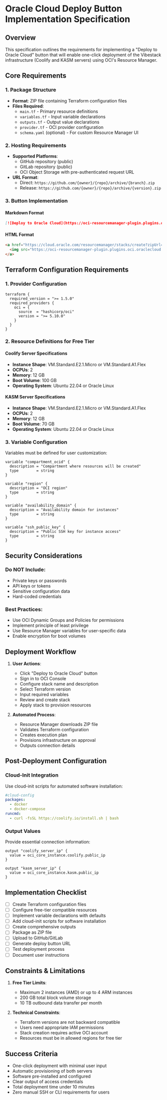 # Oracle Cloud Deploy Button Implementation Specification

## Overview
This specification outlines the requirements for implementing a "Deploy to Oracle Cloud" button that will enable one-click deployment of the Vibestack infrastructure (Coolify and KASM servers) using OCI's Resource Manager.

## Core Requirements

### 1. Package Structure
- **Format**: ZIP file containing Terraform configuration files
- **Files Required**:
  - `main.tf` - Primary resource definitions
  - `variables.tf` - Input variable declarations
  - `outputs.tf` - Output value declarations
  - `provider.tf` - OCI provider configuration
  - `schema.yaml` (optional) - For custom Resource Manager UI

### 2. Hosting Requirements
- **Supported Platforms**:
  - GitHub repository (public)
  - GitLab repository (public)
  - OCI Object Storage with pre-authenticated request URL
- **URL Format**:
  - Direct: `https://github.com/{owner}/{repo}/archive/{branch}.zip`
  - Release: `https://github.com/{owner}/{repo}/archive/{version}.zip`

### 3. Button Implementation

#### Markdown Format
```markdown
[![Deploy to Oracle Cloud](https://oci-resourcemanager-plugin.plugins.oci.oraclecloud.com/latest/deploy-to-oracle-cloud.svg)](https://cloud.oracle.com/resourcemanager/stacks/create?zipUrl={YOUR_ZIP_URL})
```

#### HTML Format
```html
<a href="https://cloud.oracle.com/resourcemanager/stacks/create?zipUrl={YOUR_ZIP_URL}" target="_blank">
  <img src="https://oci-resourcemanager-plugin.plugins.oci.oraclecloud.com/latest/deploy-to-oracle-cloud.svg" alt="Deploy to Oracle Cloud"/>
</a>
```

## Terraform Configuration Requirements

### 1. Provider Configuration
```hcl
terraform {
  required_version = ">= 1.5.0"
  required_providers {
    oci = {
      source  = "hashicorp/oci"
      version = ">= 5.10.0"
    }
  }
}
```

### 2. Resource Definitions for Free Tier

#### Coolify Server Specifications
- **Instance Shape**: VM.Standard.E2.1.Micro or VM.Standard.A1.Flex
- **OCPUs**: 2
- **Memory**: 12 GB
- **Boot Volume**: 100 GB
- **Operating System**: Ubuntu 22.04 or Oracle Linux

#### KASM Server Specifications
- **Instance Shape**: VM.Standard.E2.1.Micro or VM.Standard.A1.Flex
- **OCPUs**: 2
- **Memory**: 12 GB
- **Boot Volume**: 70 GB
- **Operating System**: Ubuntu 22.04 or Oracle Linux

### 3. Variable Configuration
Variables must be defined for user customization:
```hcl
variable "compartment_ocid" {
  description = "Compartment where resources will be created"
  type        = string
}

variable "region" {
  description = "OCI region"
  type        = string
}

variable "availability_domain" {
  description = "Availability domain for instances"
  type        = string
}

variable "ssh_public_key" {
  description = "Public SSH key for instance access"
  type        = string
}
```

## Security Considerations

### Do NOT Include:
- Private keys or passwords
- API keys or tokens
- Sensitive configuration data
- Hard-coded credentials

### Best Practices:
- Use OCI Dynamic Groups and Policies for permissions
- Implement principle of least privilege
- Use Resource Manager variables for user-specific data
- Enable encryption for boot volumes

## Deployment Workflow

1. **User Actions**:
   - Click "Deploy to Oracle Cloud" button
   - Sign in to OCI Console
   - Configure stack name and description
   - Select Terraform version
   - Input required variables
   - Review and create stack
   - Apply stack to provision resources

2. **Automated Process**:
   - Resource Manager downloads ZIP file
   - Validates Terraform configuration
   - Creates execution plan
   - Provisions infrastructure on approval
   - Outputs connection details

## Post-Deployment Configuration

### Cloud-Init Integration
Use cloud-init scripts for automated software installation:
```yaml
#cloud-config
packages:
  - docker
  - docker-compose
runcmd:
  - curl -fsSL https://coolify.io/install.sh | bash
```

### Output Values
Provide essential connection information:
```hcl
output "coolify_server_ip" {
  value = oci_core_instance.coolify.public_ip
}

output "kasm_server_ip" {
  value = oci_core_instance.kasm.public_ip
}
```

## Implementation Checklist

- [ ] Create Terraform configuration files
- [ ] Configure free-tier compatible resources
- [ ] Implement variable declarations with defaults
- [ ] Add cloud-init scripts for software installation
- [ ] Create comprehensive outputs
- [ ] Package as ZIP file
- [ ] Upload to GitHub/GitLab
- [ ] Generate deploy button URL
- [ ] Test deployment process
- [ ] Document user instructions

## Constraints & Limitations

1. **Free Tier Limits**:
   - Maximum 2 instances (AMD) or up to 4 ARM instances
   - 200 GB total block volume storage
   - 10 TB outbound data transfer per month

2. **Technical Constraints**:
   - Terraform versions are not backward compatible
   - Users need appropriate IAM permissions
   - Stack creation requires active OCI account
   - Resources must be in allowed regions for free tier

## Success Criteria

- One-click deployment with minimal user input
- Automatic provisioning of both servers
- Software pre-installed and configured
- Clear output of access credentials
- Total deployment time under 10 minutes
- Zero manual SSH or CLI requirements for users